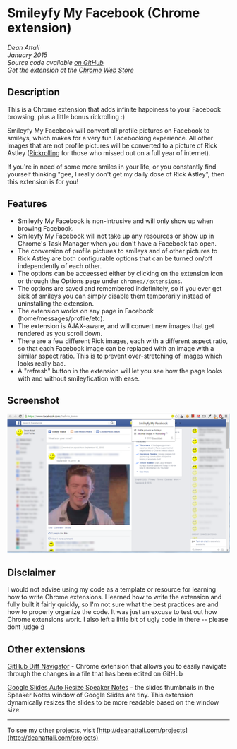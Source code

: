 # Smileyfy My Facebook (Chrome extension)

_Dean Attali_    
_January 2015_    
_Source code available [on GitHub](https://github.com/daattali/smileyfy-my-facebook-extension)_     
_Get the extension at the [Chrome Web Store](https://chrome.google.com/webstore/detail/smileyfy-my-facebook/ideagdnlnmgjdhhbelgadnakbhphljol)_  


## Description

This is a Chrome extension that adds infinite happiness to your Facebook browsing, plus a little bonus rickrolling :)  

Smileyfy My Facebook will convert all profile pictures on Facebook to smileys, which makes for a very fun Facebooking experience.  All other images that are not profile pictures will be converted to a picture of Rick Astley ([Rickrolling](http://en.wikipedia.org/wiki/Rickrolling) for those who missed out on a full year of internet).

If you're in need of some more smiles in your life, or you constantly find yourself thinking "gee, I really don't get my daily dose of Rick Astley", then this extension is for you!


## Features

- Smileyfy My Facebook is non-intrusive and will only show up when browing Facebook.
- Smileyfy My Facebook will not take up any resources or show up in Chrome's Task Manager when you don't have a Facebook tab open.
- The conversion of profile pictures to smileys and of other pictures to Rick Astley are both configurable options that can be turned on/off independently of each other.  
- The options can be acceessed either by clicking on the extension icon or through the Options page under `chrome://extensions`.  
- The options are saved and remembered indefinitely, so if you ever get sick of smileys you can simply disable them temporarily instead of uninstalling the extension.  
- The extension works on any page in Facebook (home/messages/profile/etc).  
- The extension is AJAX-aware, and will convert new images that get rendered as you scroll down.
- There are a few different Rick images, each with a different aspect ratio, so that each Facebook image can be replaced with an image with a similar aspect ratio.  This is to prevent over-stretching of images which looks really bad.
- A "refresh" button in the extension will let you see how the page looks with and without smileyfication with ease.


## Screenshot

![](./img/doc/screenshot-home.png)

## Disclaimer

I would not advise using my code as a template or resource for learning how to write Chrome extensions. I learned how to write the extension and fully built it fairly quickly, so I'm not sure what the best practices are and how to properly organize the code. It was just an excuse to test out how Chrome extensions work. I also left a little bit of ugly code in there -- please dont judge :)


## Other extensions

[GitHub Diff Navigator](https://github.com/daattali/github-diff-navigator-extension) - Chrome extension that allows you to easily navigate through the changes in a file that has been edited on GitHub

[Google Slides Auto Resize Speaker Notes](https://github.com/daattali/gslides-betternotes-extension) - the slides thumbnails in the Speaker Notes window of Google Slides are tiny. This extension dynamically resizes the slides to be more readable based on the window size.

---

To see my other projects, visit [http://deanattali.com/projects](http://deanattali.com/projects)
